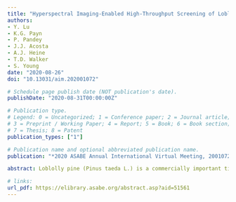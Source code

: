 ```yaml
---
title: "Hyperspectral Imaging-Enabled High-Throughput Screening of Loblolly Pine (Pinus taeda) Seedlings for Freeze Tolerance"
authors: 
- Y. Lu 
- K.G. Payn 
- P. Pandey
- J.J. Acosta
- A.J. Heine 
- T.D. Walker
- S. Young
date: "2020-08-26"
doi: "10.13031/aim.202001072"

# Schedule page publish date (NOT publication's date).
publishDate: "2020-08-31T00:00:00Z"

# Publication type.
# Legend: 0 = Uncategorized; 1 = Conference paper; 2 = Journal article;
# 3 = Preprint / Working Paper; 4 = Report; 5 = Book; 6 = Book section;
# 7 = Thesis; 8 = Patent
publication_types: ["1"]

# Publication name and optional abbreviated publication name.
publication: "*2020 ASABE Annual International Virtual Meeting, 2001072*"

abstract: Loblolly pine (Pinus taeda L.) is a commercially important timber species that is planted across a wide temperature gradient in the southeastern United States. Ensuring the planting stock is suitably adapted to the growing environment is critical to achieve high productivity and survival. Mean winter minimum temperature (MMT) is an important climatic variable related to growth and survival, and is used to guide the transfer of improved seed throughout the species distribution. Advanced generation families are assigned to cold hardiness zones based on the MMT of the region from which their founding ancestors were adapted. This method has been successful, but as the number of cycles in the breeding program increases, so too will the number of founding ancestors increase for a given selection. The precise assignment of the correct cold hardiness zone for a new selection will become more challenging, particularly when the founding ancestors originate from varying geographic regions with a range in MMTs. Long term field studies, although considered the most reliable method for identifying cold-tolerant families, are extremely resource intensive and time consuming. The development of a high-throughput screening tool to characterize and quantify freeze tolerance among different genetic entries of seedlings will facilitate the accurate deployment of highly productive and well-adapted loblolly pine across the landscape. This study presents a novel approach to assess freeze damage of loblolly pine seedlings using hyperspectral imaging. A seedling population, comprising 98 families representing a wide range of MMT at selection origin, was raised in the nursery. Using a freeze chamber, a total of 1549 seedlings were subjected to an artificial mid-winter freeze. A custom-assembled hyperspectral image system was used for scanning the seedlings before and after the freeze event periodically. A hyperspectral data processing pipeline was developed to segment and extract spectra from individual pine seedlings. Examination of spectral features of pine seedling suggested reductions of chlorophylls and water concentrations in the freeze-susceptible seedlings. Cost-sensitive linear support vector machine (SVM) was utilized for classifying the visually scored seedlings into stressed and healthy. Results showed that hyperspectral imaging was able to achieve the geometric classification accuracies of 75-78% for the non-symptomatic seedlings before and within 10 days after the freeze event, and of up to 96% for the seedlings at day 41 day after the freeze event. The top portion of seedlings was found to be more indicative of freeze events than middle and bottom portions. The newly developed freeze tolerance evaluation method will provide breeders with a valuable tool that offers improved efficiency and objectivity in characterizing and screening of freeze tolerance and potentially other resistance attributes for loblolly pine.

# links:
url_pdf: https://elibrary.asabe.org/abstract.asp?aid=51561
---
```

